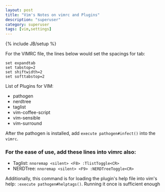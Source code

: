 ```yaml
---
layout: post
title: "Vim's Notes on vimrc and Plugins"
description: "superuser"
category: superuser
tags: [vim,settings]
---
```

{% include JB/setup %}

For the VIMRC file, the lines below would set the spacings for tab:

    set expandtab
    set tabstop=2
    set shiftwidth=2
    set softtabstop=2


List of Plugins for VIM:

- pathogen
- nerdtree
- taglist
- vim-coffee-script
- vim-sensible
- vim-surround

After the pathogen is installed, add `execute pathogen#infect()` into the `vimrc`.

### For the ease of use, add these lines into vimrc also:
- Taglist:  `nnoremap <silent> <F8> :TlistToggle<CR>`
- NERDTree: `nnoremap <silent> <F9> :NERDTreeToggle<CR>`

Additionally, this command is for loading the plugin's help file into vim's help: `:execute pathogen#helptags()`.
Running it once is sufficient enough


